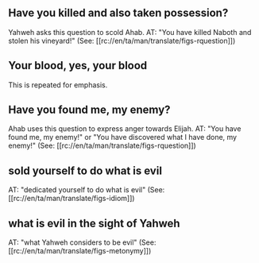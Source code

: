 ## Have you killed and also taken possession? ##

Yahweh asks this question to scold Ahab. AT: "You have killed Naboth and stolen his vineyard!" (See: [[rc://en/ta/man/translate/figs-rquestion]])

## Your blood, yes, your blood ##

This is repeated for emphasis.

## Have you found me, my enemy? ##

Ahab uses this question to express anger towards Elijah. AT: "You have found me, my enemy!" or "You have discovered what I have done, my enemy!" (See: [[rc://en/ta/man/translate/figs-rquestion]])

## sold yourself to do what is evil ##

AT: "dedicated yourself to do what is evil" (See: [[rc://en/ta/man/translate/figs-idiom]])

## what is evil in the sight of Yahweh ##

AT: "what Yahweh considers to be evil" (See: [[rc://en/ta/man/translate/figs-metonymy]])